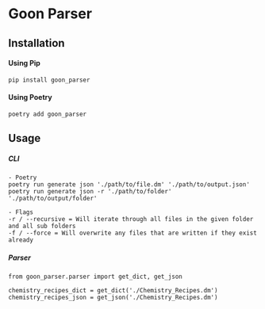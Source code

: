 
# Goon Parser

## Installation
#### Using Pip
    pip install goon_parser

#### Using Poetry
    poetry add goon_parser


## Usage
##### CLI
    - Poetry
    poetry run generate json './path/to/file.dm' './path/to/output.json'
    poetry run generate json -r './path/to/folder' './path/to/output/folder'
    
    - Flags
    -r / --recursive = Will iterate through all files in the given folder and all sub folders
    -f / --force = Will overwrite any files that are written if they exist already
    

##### Parser
    from goon_parser.parser import get_dict, get_json

    chemistry_recipes_dict = get_dict('./Chemistry_Recipes.dm')
    chemistry_recipes_json = get_json('./Chemistry_Recipes.dm')


